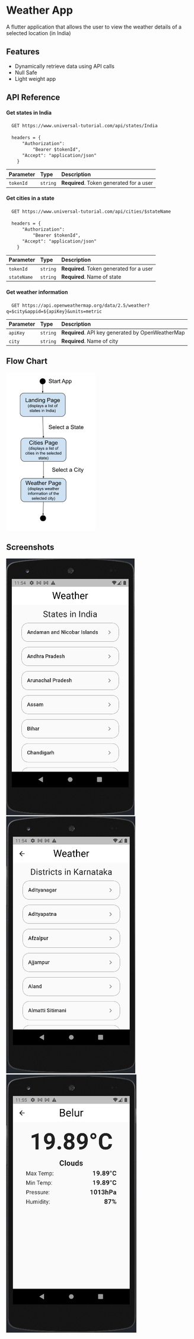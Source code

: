 
# Weather App

A flutter application that allows the user to view the weather details of a selected location (in India)

## Features

- Dynamically retrieve data using API calls
- Null Safe
- Light weight app


## API Reference

#### Get states in India

```http
  GET https://www.universal-tutorial.com/api/states/India

  headers = {
      "Authorization":
          "Bearer $tokenId",
      "Accept": "application/json"
    }
```

| Parameter | Type     | Description                |
| :-------- | :------- | :------------------------- |
| `tokenId` | `string` | **Required**. Token generated for a user |



#### Get cities in a state

```http
  GET https://www.universal-tutorial.com/api/cities/$stateName

  headers = {
      "Authorization":
          "Bearer $tokenId",
      "Accept": "application/json"
    }
```

| Parameter | Type     | Description                |
| :-------- | :------- | :------------------------- |
| `tokenId` | `string` | **Required**. Token generated for a user |
| `stateName` | `string` | **Required**. Name of state |

#### Get weather information

```http
  GET https://api.openweathermap.org/data/2.5/weather?q=$city&appid=${apiKey}&units=metric
```

| Parameter | Type     | Description                       |
| :-------- | :------- | :-------------------------------- |
| `apiKey`      | `string` | **Required**. API key generated by OpenWeatherMap |
| `city` | `string` | **Required**. Name of city |

## Flow Chart
![img_3.png](img_3.png)

## Screenshots
![img.png](img.png)
![img_1.png](img_1.png)
![img_2.png](img_2.png)